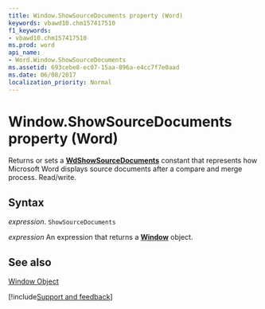 ```yaml
---
title: Window.ShowSourceDocuments property (Word)
keywords: vbawd10.chm157417510
f1_keywords:
- vbawd10.chm157417510
ms.prod: word
api_name:
- Word.Window.ShowSourceDocuments
ms.assetid: 693cebe8-ec07-15aa-896a-e4cc7f7e0aad
ms.date: 06/08/2017
localization_priority: Normal
---
```



# Window.ShowSourceDocuments property (Word)

Returns or sets a  **[WdShowSourceDocuments](Word.WdShowSourceDocuments.md)** constant that represents how Microsoft Word displays source documents after a compare and merge process. Read/write.


## Syntax

_expression_. `ShowSourceDocuments`

 _expression_ An expression that returns a **[Window](Word.Window.md)** object.


## See also


[Window Object](Word.Window.md)

[!include[Support and feedback](~/includes/feedback-boilerplate.md)]